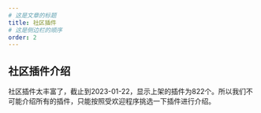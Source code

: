```yaml
---
# 这是文章的标题
title: 社区插件
# 这是侧边栏的顺序
order: 2
---
```

## 社区插件介绍
社区插件太丰富了，截止到2023-01-22，显示上架的插件为822个。所以我们不可能介绍所有的插件，只能按照受欢迎程序挑选一下插件进行介绍。

